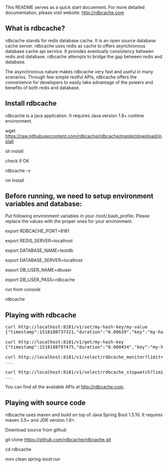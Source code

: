 This README serves as a quick start docuement. For more detailed documentation, please visit website: http://rdbcache.com

What is rdbcache?
----------------

rdbcache stands for redis database cache. It is an open source database cache server. rdbcache uses redis as cache to offers asynchronous database cache api service. It provides eventually consistency between redis and database. rdbcache attempts to bridge the gap between redis and database.

The asynchronous nature makes rdbcache very fast and useful in many scenarios. Through few simple restful APIs, rdbcache offers the convenience for developers to easily take advantage of the powers and benefits of both redis and database.

Install rdbcache
----------------

rdbcache is a java application. It requires Java version 1.8+ runtime environment.

wget https://raw.githubusercontent.com/rdbcache/rdbcache/master/download/install

sh install

check if OK

rdbcache -v

rm install

Before running, we need to setup environment variables and database:
--------------------------------------------------------------------

Put following environment variables in your /root/.bash_profile.
Please replace the values with the proper ones for your environment.

export RDBCACHE_PORT=8181

export REDIS_SERVER=localhost

export DATABASE_NAME=testdb

export DATABASE_SERVER=localhost

export DB_USER_NAME=dbuser

export DB_USER_PASS=rdbcache

run from console

rdbcache

Playing with rdbcache
---------------------
<pre>
curl http://localhost:8181/v1/set/my-hash-key/my-value
{"timestamp":1518188737321,"duration":"0.00639","key":"my-hash-key","trace_id":"5554d502d58448e0a137196af0a4b1fa"}

curl http://localhost:8181/v1/get/my-hash-key
{"timestamp":1518188797475,"duration":"0.000454","key":"my-hash-key","data":"my-value","trace_id":"6f7c05360ec74b12bda80ec692030031"}

curl http://localhost:8181/v1/select/rdbcache_monitor?limit=3
...

curl http://localhost:8181/v1/select/rdbcache_stopwatch?limit=3
...
</pre>


You can find all the available APIs at http://rdbcache.com.

Playing with source code
---------------------

rdbcache uses maven and build on top of Java Spring Boot 1.5.10. It requires maven 3.5+ and JDK version 1.8+.

Download source from github

git clone https://github.com/rdbcache/rdbcache.git

cd rdbcache

mvn clean spring-boot:run